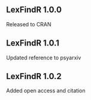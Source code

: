 ## LexFindR 1.0.0

Released to CRAN

## LexFindR 1.0.1

Updated reference to psyarxiv

## LexFindR 1.0.2

Added open access and citation
